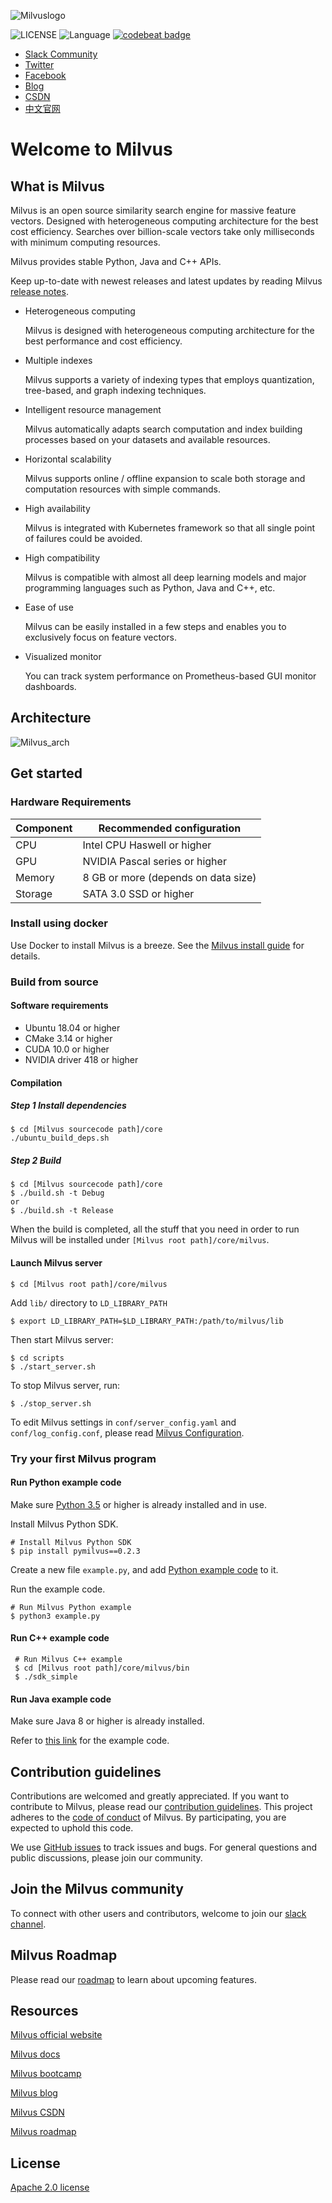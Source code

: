 ![Milvuslogo](https://github.com/milvus-io/docs/blob/master/assets/milvus_logo.png)


![LICENSE](https://img.shields.io/badge/license-Apache--2.0-brightgreen)
![Language](https://img.shields.io/badge/language-C%2B%2B-blue)
[![codebeat badge](https://codebeat.co/badges/e030a4f6-b126-4475-a938-4723d54ec3a7?style=plastic)](https://codebeat.co/projects/github-com-jinhai-cn-milvus-master)

- [Slack Community](https://join.slack.com/t/milvusio/shared_invite/enQtNzY1OTQ0NDI3NjMzLWNmYmM1NmNjOTQ5MGI5NDhhYmRhMGU5M2NhNzhhMDMzY2MzNDdlYjM5ODQ5MmE3ODFlYzU3YjJkNmVlNDQ2ZTk)
- [Twitter](https://twitter.com/milvusio)
- [Facebook](https://www.facebook.com/io.milvus.5)
- [Blog](https://www.milvus.io/blog/)
- [CSDN](https://zilliz.blog.csdn.net/)
- [中文官网](https://www.milvus.io/zh-CN/)


# Welcome to Milvus

## What is Milvus

Milvus is an open source similarity search engine for massive feature vectors. Designed with heterogeneous computing architecture for the best cost efficiency. Searches over billion-scale vectors take only milliseconds with minimum computing resources.

Milvus provides stable Python, Java and C++ APIs.

Keep up-to-date with newest releases and latest updates by reading Milvus [release notes](https://milvus.io/docs/en/releases/v0.5.0/).

- Heterogeneous computing

  Milvus is designed with heterogeneous computing architecture for the best performance and cost efficiency. 

- Multiple indexes

  Milvus supports a variety of indexing types that employs quantization, tree-based, and graph indexing techniques. 

- Intelligent resource management

  Milvus automatically adapts search computation and index building processes based on your datasets and available resources.

- Horizontal scalability

  Milvus supports online / offline expansion to scale both storage and computation resources with simple commands.

- High availability

  Milvus is integrated with Kubernetes framework so that all single point of failures could be avoided.

- High compatibility

  Milvus is compatible with almost all deep learning models and major programming languages such as Python, Java and C++, etc.

- Ease of use

  Milvus can be easily installed in a few steps and enables you to exclusively focus on feature vectors. 

- Visualized monitor

  You can track system performance on Prometheus-based GUI monitor dashboards.

## Architecture

![Milvus_arch](https://github.com/milvus-io/docs/blob/master/assets/milvus_arch.png)

## Get started

### Hardware Requirements

| Component | Recommended configuration           |
| --------- | ----------------------------------- |
| CPU       | Intel CPU Haswell or higher         |
| GPU       | NVIDIA Pascal series or higher      |
| Memory    | 8 GB or more (depends on data size) |
| Storage   | SATA 3.0 SSD or higher              |

### Install using docker

Use Docker to install Milvus is a breeze. See the [Milvus install guide](https://milvus.io/docs/en/userguide/install_milvus/) for details.

### Build from source

#### Software requirements

- Ubuntu 18.04 or higher
- CMake 3.14 or higher
- CUDA 10.0 or higher
- NVIDIA driver 418 or higher

#### Compilation

##### Step 1 Install dependencies

```shell
$ cd [Milvus sourcecode path]/core
./ubuntu_build_deps.sh
```

##### Step 2 Build

```shell
$ cd [Milvus sourcecode path]/core
$ ./build.sh -t Debug
or 
$ ./build.sh -t Release
```

When the build is completed, all the stuff that you need in order to run Milvus will be installed under `[Milvus root path]/core/milvus`.

#### Launch Milvus server

```shell
$ cd [Milvus root path]/core/milvus
```

Add `lib/` directory to `LD_LIBRARY_PATH`

```
$ export LD_LIBRARY_PATH=$LD_LIBRARY_PATH:/path/to/milvus/lib
```

Then start Milvus server:

```
$ cd scripts
$ ./start_server.sh
```

To stop Milvus server, run:

```shell
$ ./stop_server.sh
```

To edit Milvus settings in `conf/server_config.yaml` and `conf/log_config.conf`, please read [Milvus Configuration](https://github.com/milvus-io/docs/blob/master/reference/milvus_config.md).

### Try your first Milvus program

#### Run Python example code

Make sure [Python 3.5](https://www.python.org/downloads/) or higher is already installed and in use.

Install Milvus Python SDK.

```shell
# Install Milvus Python SDK
$ pip install pymilvus==0.2.3
```

Create a new file `example.py`, and add [Python example code](https://github.com/milvus-io/pymilvus/blob/master/examples/AdvancedExample.py) to it.

Run the example code.

```shell
# Run Milvus Python example
$ python3 example.py
```

#### Run C++ example code

```shell
 # Run Milvus C++ example
 $ cd [Milvus root path]/core/milvus/bin
 $ ./sdk_simple
```

#### Run Java example code
Make sure Java 8 or higher is already installed.

Refer to [this link](https://github.com/milvus-io/milvus-sdk-java/tree/master/examples) for the example code.

## Contribution guidelines

Contributions are welcomed and greatly appreciated. If you want to contribute to Milvus, please read our [contribution guidelines](CONTRIBUTING.md). This project adheres to the [code of conduct](CODE_OF_CONDUCT.md) of Milvus. By participating, you are expected to uphold this code.

We use [GitHub issues](https://github.com/milvus-io/milvus/issues/new/choose) to track issues and bugs. For general questions and public discussions, please join our community.

## Join the Milvus community

To connect with other users and contributors, welcome to join our [slack channel](https://join.slack.com/t/milvusio/shared_invite/enQtNzY1OTQ0NDI3NjMzLWNmYmM1NmNjOTQ5MGI5NDhhYmRhMGU5M2NhNzhhMDMzY2MzNDdlYjM5ODQ5MmE3ODFlYzU3YjJkNmVlNDQ2ZTk). 

## Milvus Roadmap

Please read our [roadmap](https://milvus.io/docs/en/roadmap/) to learn about upcoming features.

## Resources

[Milvus official website](https://www.milvus.io)

[Milvus docs](https://www.milvus.io/docs/en/userguide/install_milvus/)

[Milvus bootcamp](https://github.com/milvus-io/bootcamp)

[Milvus blog](https://www.milvus.io/blog/)

[Milvus CSDN](https://zilliz.blog.csdn.net/)

[Milvus roadmap](https://milvus.io/docs/en/roadmap/)


## License

[Apache 2.0 license](LICENSE)

